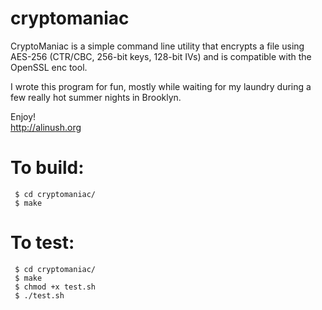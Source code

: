 cryptomaniac
============

CryptoManiac is a simple command line utility that encrypts a file using AES-256 (CTR/CBC, 256-bit keys, 128-bit IVs) and is compatible with the OpenSSL enc tool.

I wrote this program for fun, mostly while waiting for my laundry during a few really hot summer nights in Brooklyn.

Enjoy!  
http://alinush.org

To build:
=========
```
 $ cd cryptomaniac/
 $ make
```

To test:
========
```
 $ cd cryptomaniac/
 $ make
 $ chmod +x test.sh
 $ ./test.sh
```

